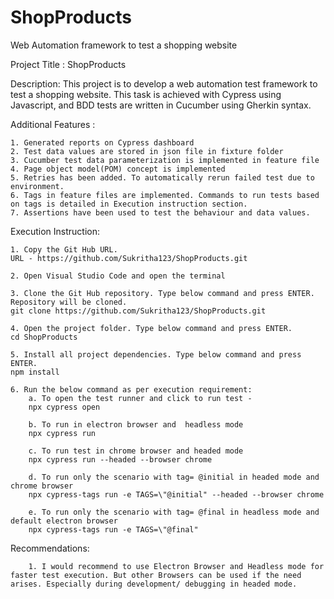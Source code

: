 # ShopProducts
Web Automation framework to test a shopping website

Project Title : ShopProducts

Description: 
This project is to develop a web automation test framework to test a shopping website.  This task is achieved with Cypress using Javascript, and BDD tests are written in Cucumber using Gherkin syntax. 
 

Additional Features :

	1. Generated reports on Cypress dashboard
	2. Test data values are stored in json file in fixture folder
	3. Cucumber test data parameterization is implemented in feature file
	4. Page object model(POM) concept is implemented
	5. Retries has been added. To automatically rerun failed test due to environment. 
	6. Tags in feature files are implemented. Commands to run tests based on tags is detailed in Execution instruction section. 
 	7. Assertions have been used to test the behaviour and data values.
	

Execution Instruction:

	1. Copy the Git Hub URL.
	URL - https://github.com/Sukritha123/ShopProducts.git
	
	2. Open Visual Studio Code and open the terminal

	3. Clone the Git Hub repository. Type below command and press ENTER. Repository will be cloned.
	git clone https://github.com/Sukritha123/ShopProducts.git

	4. Open the project folder. Type below command and press ENTER.
	cd ShopProducts
	
	5. Install all project dependencies. Type below command and press ENTER.
	npm install

	6. Run the below command as per execution requirement:
		a. To open the test runner and click to run test - 
		npx cypress open 
		
		b. To run in electron browser and  headless mode
		npx cypress run
		
		c. To run test in chrome browser and headed mode
		npx cypress run --headed --browser chrome  
		
		d. To run only the scenario with tag= @initial in headed mode and chrome browser
		npx cypress-tags run -e TAGS=\"@initial" --headed --browser chrome  
		
		e. To run only the scenario with tag= @final in headless mode and default electron browser
		npx cypress-tags run -e TAGS=\"@final" 
		
Recommendations: 

		1. I would recommend to use Electron Browser and Headless mode for faster test execution. But other Browsers can be used if the need arises. Especially during development/ debugging in headed mode. 
		

